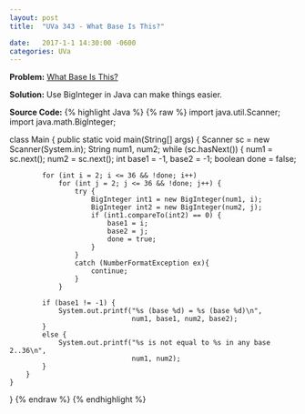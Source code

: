 ```yaml
---
layout: post
title:  "UVa 343 - What Base Is This?"

date:   2017-1-1 14:30:00 -0600
categories: UVa
---
```


**Problem:** [What Base Is This?]

**Solution:**
Use BigInteger in Java can make things easier.

**Source Code:**
{% highlight Java %}
{% raw %}
import java.util.Scanner;
import java.math.BigInteger;

class Main {
    public static void main(String[] args) {
        Scanner sc = new Scanner(System.in);
        String num1, num2;
        while (sc.hasNext()) {
            num1 = sc.next();
            num2 = sc.next();
            int base1 = -1, base2 = -1;
            boolean done = false;

            for (int i = 2; i <= 36 && !done; i++)
                for (int j = 2; j <= 36 && !done; j++) {
                    try {
                        BigInteger int1 = new BigInteger(num1, i);
                        BigInteger int2 = new BigInteger(num2, j);
                        if (int1.compareTo(int2) == 0) {
                            base1 = i;
                            base2 = j;
                            done = true;
                        }
                    }
                    catch (NumberFormatException ex){
                        continue;
                    }
                }
            
            if (base1 != -1) {
                System.out.printf("%s (base %d) = %s (base %d)\n",
                                  num1, base1, num2, base2);
            }
            else {
                System.out.printf("%s is not equal to %s in any base 2..36\n",
                                  num1, num2);
            }
        }
    }
}
{% endraw %}
{% endhighlight %}

[What Base Is This?]:https://uva.onlinejudge.org/index.php?option=com_onlinejudge&Itemid=8&page=show_problem&category=24&problem=279&mosmsg=Submission+received+with+ID+18569712
